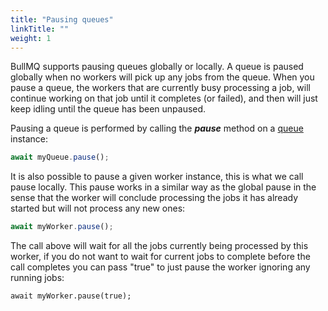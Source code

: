 ```yaml
---
title: "Pausing queues"
linkTitle: ""
weight: 1
---
```


BullMQ supports pausing queues globally or locally. A queue is paused globally when no workers will pick up any jobs from the queue. When you pause a queue, the workers that are currently busy processing a job, will continue working on that job until it completes \(or failed\), and then will just keep idling until the queue has been unpaused.

Pausing a queue is performed by calling the _**pause**_ method on a [queue](https://github.com/taskforcesh/bullmq/blob/master/docs/gitbook/api/bullmq.queue.md) instance:

```typescript
await myQueue.pause();
```

It is also possible to pause a given worker instance, this is what we call pause locally. This pause works in a similar way as the global pause in the sense that the worker will conclude processing the jobs it has already started but will not process any new ones:

```typescript
await myWorker.pause();
```

The call above will wait for all the jobs currently being processed by this worker, if you do not want to wait for current jobs to complete before the call completes you can pass "true" to just pause the worker ignoring any running jobs:

```
await myWorker.pause(true);
```

